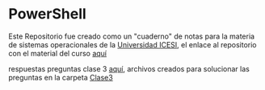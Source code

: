 # PowerShell

Este Repositorio fue creado como un "cuaderno" de notas para la materia de sistemas operacionales de la [Universidad ICESI](https://www.icesi.edu.co/), 
el enlace al repositorio con el material del curso [aquí](https://github.com/jm3-cyber/powershell.git)

respuestas preguntas clase 3 [aquí](Clase3/respuestaClase3.md), archivos creados para solucionar las preguntas en la carpeta [Clase3](Clase3)
